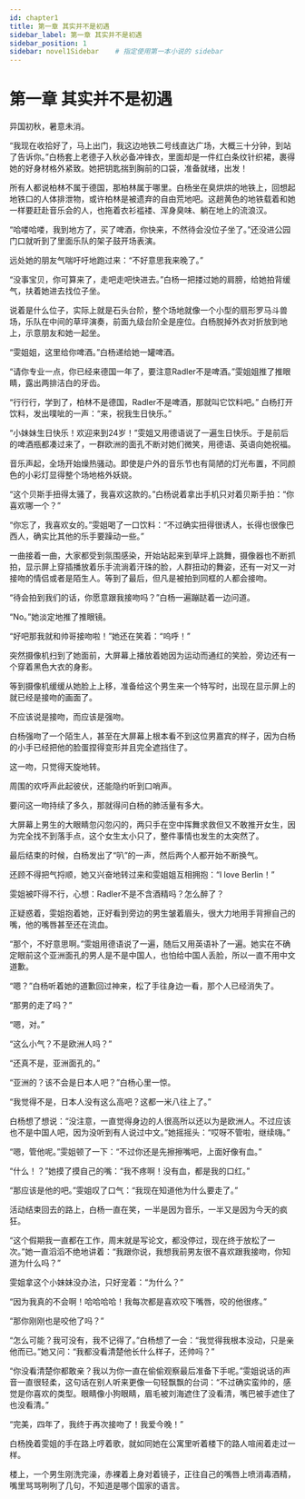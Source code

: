 ```yaml
---
id: chapter1
title: 第一章 其实并不是初遇
sidebar_label: 第一章 其实并不是初遇
sidebar_position: 1
sidebar: novel1Sidebar    # 指定使用第一本小说的 sidebar
---
```


# 第一章 其实并不是初遇

异国初秋，暑意未消。

“我现在收拾好了，马上出门，我这边地铁二号线直达广场，大概三十分钟，到站了告诉你。”白杨套上老德子入秋必备冲锋衣，里面却是一件红白条纹针织裙，裹得她的好身材格外紧致。她把钥匙揣到胸前的口袋，准备就绪，出发！

所有人都说柏林不属于德国，那柏林属于哪里。白杨坐在臭烘烘的地铁上，回想起地铁口的人体排泄物，或许柏林是被遗弃的自由荒地吧。这趟黄色的地铁载着和她一样要赶赴音乐会的人，也拖着衣衫褴褛、浑身臭味、躺在地上的流浪汉。

“哈喽哈喽，我到地方了，买了啤酒，你快来，不然待会没位子坐了。”还没进公园门口就听到了里面乐队的架子鼓开场表演。

远处她的朋友气喘吁吁地跑过来：“不好意思我来晚了。”

“没事宝贝，你可算来了，走吧走吧快进去。”白杨一把搂过她的肩膀，给她拍背缓气，扶着她进去找位子坐。

说着是什么位子，实际上就是石头台阶，整个场地就像一个小型的扇形罗马斗兽场，乐队在中间的草坪演奏，前面九级台阶全是座位。白杨脱掉外衣对折放到地上，示意朋友和她一起坐。

“雯姐姐，这里给你啤酒。”白杨递给她一罐啤酒。

“请你专业一点，你已经来德国一年了，要注意Radler不是啤酒。”雯姐姐推了推眼睛，露出两排洁白的牙齿。

“行行行，学到了，柏林不是德国，Radler不是啤酒，那就叫它饮料吧。” 白杨打开饮料，发出噗呲的一声：“来，祝我生日快乐。”

“小妹妹生日快乐！欢迎来到24岁！”雯姐又用德语说了一遍生日快乐。于是前后的啤酒瓶都凑过来了，一群欧洲的面孔不断对她们微笑，用德语、英语向她祝福。

音乐声起，全场开始燥热骚动。即使是户外的音乐节也有简陋的灯光布置，不同颜色的小彩灯显得整个场地格外妖娆。

“这个贝斯手扭得太骚了，我喜欢这款的。”白杨说着拿出手机只对着贝斯手拍：“你喜欢哪一个？”

“你忘了，我喜欢女的。”雯姐喝了一口饮料：“不过确实扭得很诱人，长得也很像巴西人，确实比其他的乐手要躁动一些。”

一曲接着一曲，大家都受到氛围感染，开始站起来到草坪上跳舞，摄像器也不断抓拍，显示屏上穿插播放着乐手流淌着汗珠的脸，人群扭动的舞姿，还有一对又一对接吻的情侣或者是陌生人。等到了最后，但凡是被拍到同框的人都会接吻。

“待会拍到我们的话，你愿意跟我接吻吗？”白杨一遍蹦跶着一边问道。

“No。”她淡定地推了推眼镜。

“好吧那我就和帅哥接吻啦！”她还在笑着：“呜呼！”

突然摄像机扫到了她面前，大屏幕上播放着她因为运动而通红的笑脸，旁边还有一个穿着黑色大衣的身影。

等到摄像机缓缓从她脸上上移，准备给这个男生来一个特写时，出现在显示屏上的就已经是接吻的画面了。

不应该说是接吻，而应该是强吻。

白杨强吻了一个陌生人，甚至在大屏幕上根本看不到这位男嘉宾的样子，因为白杨的小手已经把他的脸蛋捏得变形并且完全遮挡住了。

这一吻，只觉得天旋地转。

周围的欢呼声此起彼伏，还能隐约听到口哨声。

要问这一吻持续了多久，那就得问白杨的肺活量有多大。

大屏幕上男生的大眼睛忽闪忽闪的，两只手在空中挥舞求救但又不敢推开女生，因为完全找不到落手点，这个女生太小只了，整件事情也发生的太突然了。

最后结束的时候，白杨发出了“叭”的一声，然后两个人都开始不断换气。

还顾不得把气捋顺，她又兴奋地转过来和雯姐姐互相拥抱：“I love Berlin！”

雯姐被吓得不行，心想：Radler不是不含酒精吗？怎么醉了？

正疑惑着，雯姐抱着她，正好看到旁边的男生皱着眉头，很大力地用手背擦自己的嘴，他的嘴唇甚至还在流血。

“那个，不好意思啊。”雯姐用德语说了一遍，随后又用英语补了一遍。她实在不确定眼前这个亚洲面孔的男人是不是中国人，也怕给中国人丢脸，所以一直不用中文道歉。

“嗯？”白杨听着她的道歉回过神来，松了手往身边一看，那个人已经消失了。

“那男的走了吗？”

“嗯，对。”

“这么小气？不是欧洲人吗？”

“还真不是，亚洲面孔的。”

“亚洲的？该不会是日本人吧？”白杨心里一惊。

“我觉得不是，日本人没有这么高吧？这都一米八往上了。”

白杨想了想说：“没注意，一直觉得身边的人很高所以还以为是欧洲人。不过应该也不是中国人吧，因为没听到有人说过中文。”她摇摇头：“哎呀不管啦，继续嗨。”

“嗯，管他呢。”雯姐顿了一下：“不过你还是先擦擦嘴吧，上面好像有血。”

“什么！？”她摸了摸自己的嘴：“我不疼啊！没有血，都是我的口红。”

“那应该是他的吧。”雯姐叹了口气：“我现在知道他为什么要走了。”

活动结束回去的路上，白杨一直在笑，一半是因为音乐，一半又是因为今天的疯狂。

“这个假期我一直都在工作，周末就是写论文，都没停过，现在终于放松了一次。”她一直滔滔不绝地讲着：“我跟你说，我想我前男友很不喜欢跟我接吻，你知道为什么吗？”

雯姐拿这个小妹妹没办法，只好宠着：“为什么？”

“因为我真的不会啊！哈哈哈哈！我每次都是喜欢咬下嘴唇，咬的他很疼。”

“那你刚刚也是咬他了吗？”

“怎么可能？我可没有，我不记得了。”白杨想了一会：“我觉得我根本没动，只是亲他而已。”她又问：“我都没看清楚他长什么样子，还帅吗？”

“你没看清楚你都敢亲？我以为你一直在偷偷观察最后准备下手呢。”雯姐说话的声音一直很轻柔，这句话在别人听来更像一句轻飘飘的台词：“不过确实蛮帅的，感觉是你喜欢的类型。眼睛像小狗眼睛，眉毛被刘海遮住了没看清，嘴巴被手遮住了也没看清。”

“完美，四年了，我终于再次接吻了！我爱今晚！”

白杨挽着雯姐的手在路上哼着歌，就如同她在公寓里听着楼下的路人喧闹着走过一样。

楼上，一个男生刚洗完澡，赤裸着上身对着镜子，正往自己的嘴唇上喷消毒酒精，嘴里骂骂咧咧了几句，不知道是哪个国家的语言。
